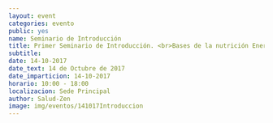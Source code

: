 ```yaml
---
layout: event
categories: evento
public: yes
name: Seminario de Introducción
title: Primer Seminario de Introducción. <br>Bases de la nutrición Energética y comida macrobiótica
subtitle:
date: 14-10-2017
date_text: 14 de Octubre de 2017
date_imparticion: 14-10-2017
horario: 10:00 - 18:00
localizacion: Sede Principal
author: Salud-Zen
image: img/eventos/141017Introduccion
---
```


